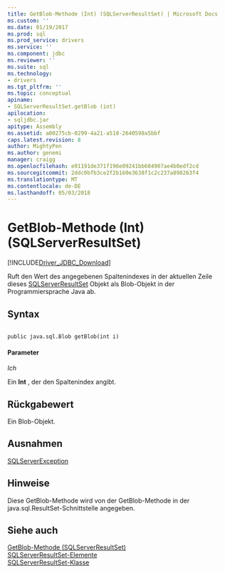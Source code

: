 ```yaml
---
title: GetBlob-Methode (Int) (SQLServerResultSet) | Microsoft Docs
ms.custom: ''
ms.date: 01/19/2017
ms.prod: sql
ms.prod_service: drivers
ms.service: ''
ms.component: jdbc
ms.reviewer: ''
ms.suite: sql
ms.technology:
- drivers
ms.tgt_pltfrm: ''
ms.topic: conceptual
apiname:
- SQLServerResultSet.getBlob (int)
apilocation:
- sqljdbc.jar
apitype: Assembly
ms.assetid: a00275cb-0299-4a21-a518-2640598a5bbf
caps.latest.revision: 8
author: MightyPen
ms.author: genemi
manager: craigg
ms.openlocfilehash: e91191de371f196e09241bb604907ae4b0edf2cd
ms.sourcegitcommit: 2ddc0bfb3ce2f2b160e3638f1c2c237a898263f4
ms.translationtype: MT
ms.contentlocale: de-DE
ms.lasthandoff: 05/03/2018
---
```

# <a name="getblob-method-int-sqlserverresultset"></a>GetBlob-Methode (Int) (SQLServerResultSet)
[!INCLUDE[Driver_JDBC_Download](../../../includes/driver_jdbc_download.md)]

  Ruft den Wert des angegebenen Spaltenindexes in der aktuellen Zeile dieses [SQLServerResultSet](../../../connect/jdbc/reference/sqlserverresultset-class.md) Objekt als Blob-Objekt in der Programmiersprache Java ab.  
  
## <a name="syntax"></a>Syntax  
  
```  
  
public java.sql.Blob getBlob(int i)  
```  
  
#### <a name="parameters"></a>Parameter  
 *Ich*  
  
 Ein **Int** , der den Spaltenindex angibt.  
  
## <a name="return-value"></a>Rückgabewert  
 Ein Blob-Objekt.  
  
## <a name="exceptions"></a>Ausnahmen  
 [SQLServerException](../../../connect/jdbc/reference/sqlserverexception-class.md)  
  
## <a name="remarks"></a>Hinweise  
 Diese GetBlob-Methode wird von der GetBlob-Methode in der java.sql.ResultSet-Schnittstelle angegeben.  
  
## <a name="see-also"></a>Siehe auch  
 [GetBlob-Methode &#40;SQLServerResultSet&#41;](../../../connect/jdbc/reference/getblob-method-sqlserverresultset.md)   
 [SQLServerResultSet-Elemente](../../../connect/jdbc/reference/sqlserverresultset-members.md)   
 [SQLServerResultSet-Klasse](../../../connect/jdbc/reference/sqlserverresultset-class.md)  
  
  
